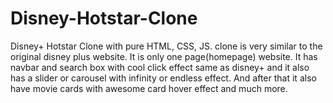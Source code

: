 # Disney-Hotstar-Clone
Disney+ Hotstar Clone with pure HTML, CSS, JS. clone is very similar to the original disney plus website. It is only one page(homepage) website. It has navbar and search box with cool click effect same as disney+ and it also has a slider or carousel with infinity or endless effect. And after that it also have movie cards with awesome card hover effect and much more.
